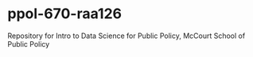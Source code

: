 # ppol-670-raa126
Repository for Intro to Data Science for Public Policy, McCourt School of Public Policy
